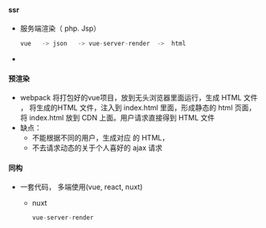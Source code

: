 #### ssr

* 服务端渲染（ php. Jsp）

  ```javascript
  vue   -> json   -> vue-server-render  ->  html
  ```

  

* 

#### 预渲染

*   webpack 将打包好的vue项目，放到无头浏览器里面运行，生成 HTML 文件 ， 将生成的HTML 文件，注入到 index.html 里面，形成静态的 html 页面， 将 index.html 放到 CDN 上面。用户请求直接得到 HTML 文件
  * 缺点：
    * 不能根据不同的用户，生成对应 的 HTML， 
    * 不去请求动态的关于个人喜好的 ajax 请求

#### 同构

* 一套代码， 多端使用(vue, react, nuxt)

  * nuxt

    ```javascript
    vue-server-render
    
    ```


























